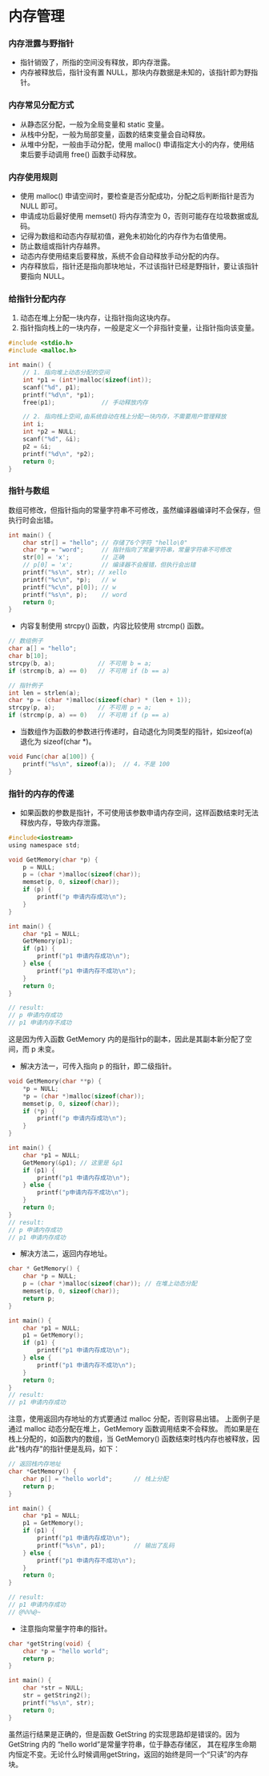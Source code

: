 
内存管理
=========

### 内存泄露与野指针

- 指针销毁了，所指的空间没有释放，即内存泄露。
- 内存被释放后，指针没有置 NULL，那块内存数据是未知的，该指针即为野指针。

### 内存常见分配方式

- 从静态区分配，一般为全局变量和 static 变量。
- 从栈中分配，一般为局部变量，函数的结束变量会自动释放。
- 从堆中分配，一般由手动分配，使用 malloc() 申请指定大小的内存，使用结束后要手动调用 free() 函数手动释放。

### 内存使用规则

- 使用  malloc() 申请空间时，要检查是否分配成功，分配之后判断指针是否为 NULL 即可。
- 申请成功后最好使用 memset() 将内存清空为 0，否则可能存在垃圾数据或乱码。
- 记得为数组和动态内存赋初值，避免未初始化的内存作为右值使用。
- 防止数组或指针内存越界。
- 动态内存使用结束后要释放，系统不会自动释放手动分配的内存。
- 内存释放后，指针还是指向那块地址，不过该指针已经是野指针，要让该指针要指向 NULL。

### 给指针分配内存

1. 动态在堆上分配一块内存，让指针指向这块内存。
2. 指针指向栈上的一块内存，一般是定义一个非指针变量，让指针指向该变量。

```c
#include <stdio.h>
#include <malloc.h>

int main() {
    // 1. 指向堆上动态分配的空间
    int *p1 = (int*)malloc(sizeof(int));
    scanf("%d", p1);
    printf("%d\n", *p1);
    free(p1);             // 手动释放内存

    // 2. 指向栈上空间,由系统自动在栈上分配一块内存，不需要用户管理释放
    int i;
    int *p2 = NULL;
    scanf("%d", &i);
    p2 = &i;
    printf("%d\n", *p2);
    return 0;  
}
```

### 指针与数组

数组可修改，但指针指向的常量字符串不可修改，虽然编译器编译时不会保存，但执行时会出错。

```c
int main() {
    char str[] = "hello"; // 存储了6个字符 "hello\0"
    char *p = "word";     // 指针指向了常量字符串，常量字符串不可修改
    str[0] = 'x';         // 正确
    // p[0] = 'x';        // 编译器不会报错，但执行会出错
    printf("%s\n", str); // xello
    printf("%c\n", *p);   // w
    printf("%c\n", p[0]); // w
    printf("%s\n", p);    // word
    return 0;
}
```

- 内容复制使用 strcpy() 函数，内容比较使用 strcmp() 函数。

```c
// 数组例子
char a[] = "hello";
char b[10];
strcpy(b, a);            // 不可用 b = a;
if (strcmp(b, a) == 0)   // 不可用 if (b == a)

// 指针例子
int len = strlen(a);
char *p = (char *)malloc(sizeof(char) * (len + 1));
strcpy(p, a);            // 不可用 p = a;
if (strcmp(p, a) == 0)   // 不可用 if (p == a)
```

- 当数组作为函数的参数进行传递时，自动退化为同类型的指针，如sizeof(a) 退化为 sizeof(char *)。

```c
void Func(char a[100]) {
    printf("%s\n", sizeof(a));  // 4，不是 100
}
```

### 指针的内存的传递

- 如果函数的参数是指针，不可使用该参数申请内存空间，这样函数结束时无法释放内存，导致内存泄露。

```c
#include<iostream>
using namespace std;

void GetMemory(char *p) {
    p = NULL;
    p = (char *)malloc(sizeof(char));
    memset(p, 0, sizeof(char));
    if (p) {
        printf("p 申请内存成功\n");
    }
}

int main() {
    char *p1 = NULL;
    GetMemory(p1);
    if (p1) {
        printf("p1 申请内存成功\n");
    } else {
        printf("p1 申请内存不成功\n");
    }
    return 0;
}

// result:
// p 申请内存成功
// p1 申请内存不成功
```
这是因为传入函数 GetMemory 内的是指针p的副本，因此是其副本新分配了空间，而 p 未变。

- 解决方法一，可传入指向 p 的指针，即二级指针。

```c
void GetMemory(char **p) {
    *p = NULL;
    *p = (char *)malloc(sizeof(char));
    memset(p, 0, sizeof(char));
    if (*p) {
        printf("p 申请内存成功\n");
    }
}

int main() {
    char *p1 = NULL;
    GetMemory(&p1); // 这里是 &p1
    if (p1) {
        printf("p1 申请内存成功\n");
    } else {
        printf("p申请内存不成功\n");
    }
    return 0;
}
// result:
// p 申请内存成功
// p1 申请内存成功
```

- 解决方法二，返回内存地址。

```c
char * GetMemory() {
    char *p = NULL;
    p = (char *)malloc(sizeof(char)); // 在堆上动态分配
    memset(p, 0, sizeof(char));
    return p;
}

int main() {
    char *p1 = NULL;
    p1 = GetMemory();
    if (p1) {
        printf("p1 申请内存成功\n");
    } else {
        printf("p1 申请内存不成功\n");
    }
    return 0;
}
// result:
// p1 申请内存成功
```

注意，使用返回内存地址的方式要通过 malloc 分配，否则容易出错。
上面例子是通过 malloc 动态分配在堆上，GetMemory 函数调用结束不会释放。
而如果是在栈上分配的，如函数内的数组，当 GetMemory() 函数结束时栈内存也被释放，因此"栈内存"的指针便是乱码，如下：

```c
// 返回栈内存地址
char *GetMemory() {
    char p[] = "hello world";      // 栈上分配
    return p;
}

int main() {
    char *p1 = NULL;
    p1 = GetMemory();
    if (p1) {
        printf("p1 申请内存成功\n");
        printf("%s\n", p1);        // 输出了乱码
    } else {
        printf("p1 申请内存不成功\n");
    }
    return 0;
}

// result:
// p1 申请内存成功
// @%%%@~
```

- 注意指向常量字符串的指针。

```c
char *getString(void) {
    char *p = "hello world";
    return p;
}

int main() {
    char *str = NULL;
    str = getString2();
    printf("%s\n", str);
    return 0;
}
```

虽然运行结果是正确的，但是函数 GetString 的实现思路却是错误的。因为 GetString 内的 “hello world”是常量字符串，位于静态存储区，
其在程序生命期内恒定不变。无论什么时候调用getString，返回的始终是同一个“只读”的内存块。
